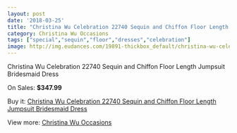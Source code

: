 ```yaml
---
layout: post
date: '2018-03-25'
title: "Christina Wu Celebration 22740 Sequin and Chiffon Floor Length Jumpsuit Bridesmaid Dress"
category: Christina Wu Occasions
tags: ["special","sequin","floor","dresses","celebration"]
image: http://img.eudances.com/19891-thickbox_default/christina-wu-celebration-22740-sequin-and-chiffon-floor-length-jumpsuit-bridesmaid-dress.jpg
---
```

Christina Wu Celebration 22740 Sequin and Chiffon Floor Length Jumpsuit Bridesmaid Dress

On Sales: **$347.99**
<a href="https://www.eudances.com/en/christina-wu-occasions/5940-christina-wu-celebration-22740-sequin-and-chiffon-floor-length-jumpsuit-bridesmaid-dress.html"><amp-img layout="responsive" width="600" height="600" src="//img.eudances.com/19891-thickbox_default/christina-wu-celebration-22740-sequin-and-chiffon-floor-length-jumpsuit-bridesmaid-dress.jpg" alt="Christina Wu Celebration 22740 Sequin and Chiffon Floor Length Jumpsuit Bridesmaid Dress 0" /></a>
<a href="https://www.eudances.com/en/christina-wu-occasions/5940-christina-wu-celebration-22740-sequin-and-chiffon-floor-length-jumpsuit-bridesmaid-dress.html"><amp-img layout="responsive" width="600" height="600" src="//img.eudances.com/19892-thickbox_default/christina-wu-celebration-22740-sequin-and-chiffon-floor-length-jumpsuit-bridesmaid-dress.jpg" alt="Christina Wu Celebration 22740 Sequin and Chiffon Floor Length Jumpsuit Bridesmaid Dress 1" /></a>

Buy it: [Christina Wu Celebration 22740 Sequin and Chiffon Floor Length Jumpsuit Bridesmaid Dress](https://www.eudances.com/en/christina-wu-occasions/5940-christina-wu-celebration-22740-sequin-and-chiffon-floor-length-jumpsuit-bridesmaid-dress.html "Christina Wu Celebration 22740 Sequin and Chiffon Floor Length Jumpsuit Bridesmaid Dress")

View more: [Christina Wu Occasions](https://www.eudances.com/en/59-christina-wu-occasions "Christina Wu Occasions")